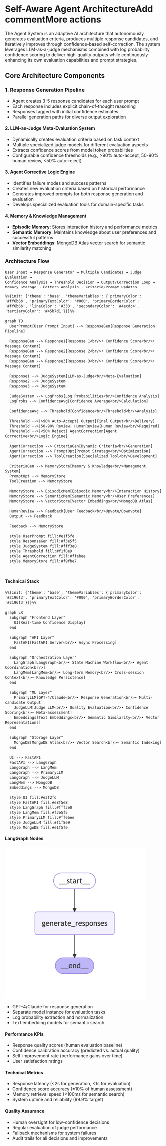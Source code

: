 # Self-Aware Agent ArchitectureAdd commentMore actions

The Agent System is an adaptive AI architecture that autonomously generates evaluation criteria, produces multiple response candidates, and iteratively improves through confidence-based self-correction. The system leverages LLM-as-a-judge mechanisms combined with log probability confidence scoring to deliver high-quality outputs while continuously enhancing its own evaluation capabilities and prompt strategies.

## Core Architecture Components

### 1. **Response Generation Pipeline**

- Agent creates 3-5 response candidates for each user prompt
- Each response includes explicit chain-of-thought reasoning
- Responses tagged with initial confidence estimates
- Parallel generation paths for diverse output exploration

#### 2. **LLM-as-Judge Meta-Evaluation System**

- Dynamically creates evaluation criteria based on task context
- Multiple specialized judge models for different evaluation aspects
- Extracts confidence scores from model token probabilities
- Configurable confidence thresholds (e.g., >90% auto-accept, 50-90% human review, <50% auto-reject)

#### 3. **Agent Corrective Logic Engine**

- Identifies failure modes and success patterns
- Creates new evaluation criteria based on historical performance
- Generates improved prompts for both response generation and evaluation
- Develops specialized evaluation tools for domain-specific tasks

#### 4. **Memory & Knowledge Management**

- **Episodic Memory**: Stores interaction history and performance metrics
- **Semantic Memory**: Maintains knowledge about user preferences and successful patterns
- **Vector Embeddings**: MongoDB Atlas vector search for semantic similarity matching

### Architecture Flow

```
User Input → Response Generator → Multiple Candidates → Judge Evaluation → 
Confidence Analysis → Threshold Decision → Output/Correction Loop → 
Memory Storage → Pattern Analysis → Criteria/Prompt Updates
```

```mermaid
%%{init: {'theme': 'base', 'themeVariables': {'primaryColor': '#ff6b6b', 'primaryTextColor': '#000', 'primaryBorderColor': '#ff6b6b', 'lineColor': '#333', 'secondaryColor': '#4ecdc4', 'tertiaryColor': '#45b7d1'}}}%%

graph TD
  UserPrompt[User Prompt Input] --> ResponseGen[Response Generation Pipeline]
  
  ResponseGen --> Response1[Response 1<br/>• Confidence Score<br/>• Message Content]
  ResponseGen --> Response2[Response 2<br/>• Confidence Score<br/>• Message Content]
  ResponseGen --> Response3[Response 3<br/>• Confidence Score<br/>• Message Content]
  
  Response1 --> JudgeSystem[LLM-as-Judge<br/>Meta-Evaluation]
  Response2 --> JudgeSystem
  Response3 --> JudgeSystem
  
  JudgeSystem --> LogProbs[Log Probabilities<br/>Confidence Analysis]
  LogProbs --> ConfidenceAvg[Confidence Average<br/>Calculation]
  
  ConfidenceAvg --> Threshold{Confidence<br/>Threshold<br/>Analysis}
  
  Threshold -->|>90% Auto-Accept| Output[Final Output<br/>Delivery]
  Threshold -->|50-90% Review| HumanReview[Human Review<br/>Required]
  Threshold -->|<50% Reject| AgentCorrection[Agent Corrective<br/>Logic Engine]
  
  AgentCorrection --> CriteriaGen[Dynamic Criteria<br/>Generation]
  AgentCorrection --> PromptOpt[Prompt Strategy<br/>Optimization]
  AgentCorrection --> ToolCreation[Specialized Tool<br/>Development]
  
  CriteriaGen --> MemoryStore[Memory & Knowledge<br/>Management System]
  PromptOpt --> MemoryStore
  ToolCreation --> MemoryStore
  
  MemoryStore --> EpisodicMem[Episodic Memory<br/>Interaction History]
  MemoryStore --> SemanticMem[Semantic Memory<br/>User Preferences]
  MemoryStore --> VectorStore[Vector Embeddings<br/>MongoDB Atlas]
  
  HumanReview --> Feedback[User Feedback<br/>Upvote/Downvote]
  Output --> Feedback
  
  Feedback --> MemoryStore
  
  style UserPrompt fill:#e1f5fe
  style ResponseGen fill:#f3e5f5
  style JudgeSystem fill:#fff3e0
  style Threshold fill:#f1f8e9
  style AgentCorrection fill:#ffebee
  style MemoryStore fill:#f9fbe7
```

</br>

#### Technical Stack

```mermaid
%%{init: {'theme': 'base', 'themeVariables': {'primaryColor': '#2196f3', 'primaryTextColor': '#000', 'primaryBorderColor': '#2196f3'}}}%%

graph LR
  subgraph "Frontend Layer"
    UI[Real-time Confidence Display]
  end
  
  subgraph "API Layer"
    FastAPI[FastAPI Server<br/>• Async Processing]
  end
  
  subgraph "Orchestration Layer"
    LangGraph[LangGraph<br/>• State Machine Workflow<br/>• Agent Coordination<br/>]
    LangMem[LangMem<br/>• Long-term Memory<br/>• Cross-session Context<br/>• Knowledge Persistence]
  end
  
  subgraph "ML Layer"
    PrimaryLLM[GPT-4/Claude<br/>• Response Generation<br/>• Multi-candidate Output]
    JudgeLLM[Judge LLM<br/>• Quality Evaluation<br/>• Confidence Scoring<br/>• Meta-assessment]
    Embeddings[Text Embeddings<br/>• Semantic Similarity<br/>• Vector Representations]
  end
  
  subgraph "Storage Layer"
    MongoDB[MongoDB Atlas<br/>• Vector Search<br/>• Semantic Indexing]
  end
  
  UI --> FastAPI
  FastAPI --> LangGraph
  LangGraph --> LangMem
  LangGraph --> PrimaryLLM
  LangGraph --> JudgeLLM
  LangMem --> MongoDB
  Embeddings --> MongoDB
  
  style UI fill:#e3f2fd
  style FastAPI fill:#e8f5e8
  style LangGraph fill:#fff3e0
  style LangMem fill:#f3e5f5
  style PrimaryLLM fill:#ffebee
  style JudgeLLM fill:#f1f8e9
  style MongoDB fill:#e1f5fe
```

#### LangGraph Nodes

<img src="./agent/graph.png" width=450 alt="LangGraph StateGraph" />

- GPT-4/Claude for response generation
- Separate model instance for evaluation tasks
- Log probability extraction and normalization
- Text embedding models for semantic search

#### **Performance KPIs**

- Response quality scores (human evaluation baseline)
- Confidence calibration accuracy (predicted vs. actual quality)
- Self-improvement rate (performance gains over time)
- User satisfaction ratings

#### **Technical Metrics**

- Response latency (<2s for generation, <1s for evaluation)
- Confidence score accuracy (±10% of human assessment)
- Memory retrieval speed (<100ms for semantic search)
- System uptime and reliability (99.9% target)

#### **Quality Assurance**

- Human oversight for low-confidence decisions
- Regular evaluation of judge performance
- Fallback mechanisms for system failures
- Audit trails for all decisions and improvements

